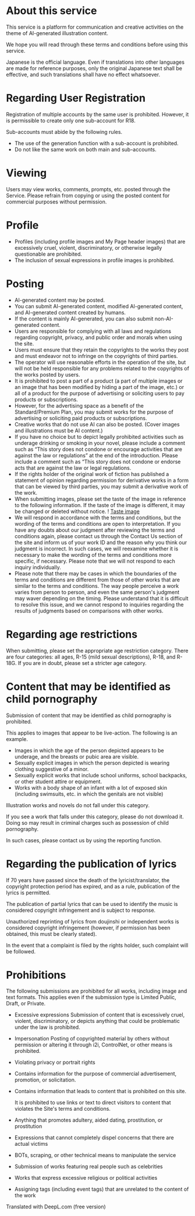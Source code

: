 # About this service

This service is a platform for communication and creative activities on the theme of AI-generated illustration content.

We hope you will read through these terms and conditions before using this service.

Japanese is the official language. Even if translations into other languages are made for reference purposes, only the original Japanese text shall be effective, and such translations shall have no effect whatsoever.

# Regarding User Registration

Registration of multiple accounts by the same user is prohibited. However, it is permissible to create only one sub-account for R18.

Sub-accounts must abide by the following rules.

- The use of the generation function with a sub-account is prohibited.
- Do not like the same work on both main and sub-accounts.

# Viewing

Users may view works, comments, prompts, etc. posted through the Service.
Please refrain from copying or using the posted content for commercial purposes without permission.

# Profile

- Profiles (including profile images and My Page header images) that are excessively cruel, violent, discriminatory, or otherwise legally questionable are prohibited.
- The inclusion of sexual expressions in profile images is prohibited.

# Posting

- AI-generated content may be posted.
- You can submit AI-generated content, modified AI-generated content, and AI-generated content created by humans.
- If the content is mainly AI-generated, you can also submit non-AI-generated content.
- Users are responsible for complying with all laws and regulations regarding copyright, privacy, and public order and morals when using the site.
- Users must ensure that they retain the copyrights to the works they post and must endeavor not to infringe on the copyrights of third parties.
- The operator will use reasonable efforts in the operation of the site, but will not be held responsible for any problems related to the copyrights of the works posted by users.
- It is prohibited to post a part of a product (a part of multiple images or an image that has been modified by hiding a part of the image, etc.) or all of a product for the purpose of advertising or soliciting users to pay products or subscriptions.
- However, for the advertising space as a benefit of the Standard/Premium Plan, you may submit works for the purpose of advertising or soliciting paid products or subscriptions.
- Creative works that do not use AI can also be posted. (Cover images and illustrations must be AI content.)
- If you have no choice but to depict legally prohibited activities such as underage drinking or smoking in your novel, please include a comment such as “This story does not condone or encourage activities that are against the law or regulations” at the end of the introduction. Please include a comment such as “This story does not condone or endorse acts that are against the law or legal regulations.
- If the rights holder of the original work of fiction has published a statement of opinion regarding permission for derivative works in a form that can be viewed by third parties, you may submit a derivative work of the work.
- When submitting images, please set the taste of the image in reference to the following information. If the taste of the image is different, it may be changed or deleted without notice.
! [Taste image](https://www.aipictors.com/wp-content/themes/AISite/images/ui/taste-list.webp)
- We will respond in accordance with the terms and conditions, but the wording of the terms and conditions are open to interpretation. If you have any doubts about our judgment after reviewing the terms and conditions again, please contact us through the Contact Us section of the site and inform us of your work ID and the reason why you think our judgment is incorrect. In such cases, we will reexamine whether it is necessary to make the wording of the terms and conditions more specific, if necessary. Please note that we will not respond to each inquiry individually.
- Please note that there may be cases in which the boundaries of the terms and conditions are different from those of other works that are similar to the terms and conditions. The way people perceive a work varies from person to person, and even the same person's judgment may waver depending on the timing. Please understand that it is difficult to resolve this issue, and we cannot respond to inquiries regarding the results of judgments based on comparisons with other works.

# Regarding age restrictions
When submitting, please set the appropriate age restriction category.
There are four categories: all ages, R-15 (mild sexual descriptions), R-18, and R-18G.
If you are in doubt, please set a stricter age category.

# Content that may be identified as child pornography

Submission of content that may be identified as child pornography is prohibited.

This applies to images that appear to be live-action. The following is an example.

- Images in which the age of the person depicted appears to be underage, and the breasts or pubic area are visible.
- Sexually explicit images in which the person depicted is wearing clothing suggestive of a minor.
- Sexually explicit works that include school uniforms, school backpacks, or other student attire or equipment.
- Works with a body shape of an infant with a lot of exposed skin (including swimsuits, etc. in which the genitals are not visible)

Illustration works and novels do not fall under this category.

If you see a work that falls under this category, please do not download it. Doing so may result in criminal charges such as possession of child pornography.

In such cases, please contact us by using the reporting function.

# Regarding the publication of lyrics

If 70 years have passed since the death of the lyricist/translator, the copyright protection period has expired, and as a rule, publication of the lyrics is permitted.

The publication of partial lyrics that can be used to identify the music is considered copyright infringement and is subject to response.

Unauthorized reprinting of lyrics from doujinshi or independent works is considered copyright infringement (however, if permission has been obtained, this must be clearly stated).

In the event that a complaint is filed by the rights holder, such complaint will be followed.

# Prohibitions

The following submissions are prohibited for all works, including image and text formats.
This applies even if the submission type is Limited Public, Draft, or Private.

- Excessive expressions
Submission of content that is excessively cruel, violent, discriminatory, or depicts anything that could be problematic under the law is prohibited.
- Impersonation
Posting of copyrighted material by others without permission or altering it through i2i, ControlNet, or other means is prohibited.
- Violating privacy or portrait rights
- Contains information for the purpose of commercial advertisement, promotion, or solicitation.
- Contains information that leads to content that is prohibited on this site.

  It is prohibited to use links or text to direct visitors to content that violates the Site's terms and conditions.
- Anything that promotes adultery, aided dating, prostitution, or prostitution
- Expressions that cannot completely dispel concerns that there are actual victims
- BOTs, scraping, or other technical means to manipulate the service
- Submission of works featuring real people such as celebrities
- Works that express excessive religious or political activities

- Assigning tags (including event tags) that are unrelated to the content of the work

Translated with DeepL.com (free version)
